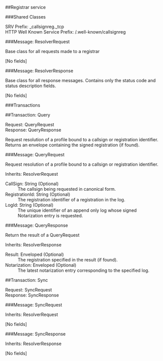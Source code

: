 ﻿

##Registrar service

###Shared Classes

<dt>SRV Prefix: _callsignreg._tcp

<dt>HTTP Well Known Service Prefix: /.well-known/callsignreg




###Message: ResolverRequest

Base class for all requests made to a registrar

[No fields]

###Message: ResolverResponse

Base class for all response messages. Contains only the
status code and status description fields.

[No fields]

###Transactions

##Transaction: Query

<dl>
<dt>Request:  QueryRequest
<dt>Response:  QueryResponse
</dl>

Request resolution of a profile bound to a callsign or registration identifier.
Returns an envelope containing the signed registration (if found).

###Message: QueryRequest

Request resolution of a profile bound to a callsign or registration identifier. 

<dl>
<dt>Inherits:  ResolverRequest
</dl>

<dl>
<dt>CallSign: String (Optional)
<dd>The callsign being requested in canonical form.
<dt>RegistrationId: String (Optional)
<dd>The registration identifier of a registration in the log.
<dt>LogId: String (Optional)
<dd>The unique identifier of an append only log whose signed Notarization
entry is requested.
</dl>
###Message: QueryResponse

Return the result of a QueryRequest

<dl>
<dt>Inherits:  ResolverResponse
</dl>

<dl>
<dt>Result: Enveloped<Registration> (Optional)
<dd>The registration specified in the result (if found).	
<dt>Notarization: Enveloped<Notarization> (Optional)
<dd>The latest notarization entry corresponding to the specified log.
</dl>
##Transaction: Sync

<dl>
<dt>Request:  SyncRequest
<dt>Response:  SyncResponse
</dl>



###Message: SyncRequest

<dl>
<dt>Inherits:  ResolverRequest
</dl>



[No fields]

###Message: SyncResponse

<dl>
<dt>Inherits:  ResolverResponse
</dl>



[No fields]

